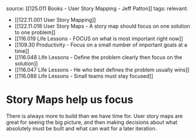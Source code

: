source: [[125.011 Books - User Story Mapping - Jeff Patton]]
tags:
relevant:
- [[122.11.001 User Story Mapping]]
- [[122.11.018 User Story Maps - A story map should focus on one solution to one problem]]
- [[116.019 Life Lessons - FOCUS on what is most important right now]]
- [[109.30 Productivity - Focus on a small number of important goals at a time]]
- [[116.048 Life Lessons - Define the problem clearly then focus on the solution]]
- [[116.047 Life Lessons - He who best defines the problem usually wins]]
- [[116.088 Life Lessons - Small teams must stay focused]]

# Story Maps help us focus

There is always more to build than we have time for. User story maps are great for seeing the big picture, and then making decisions about what absolutely must be built and what can wait for a later iteration.
